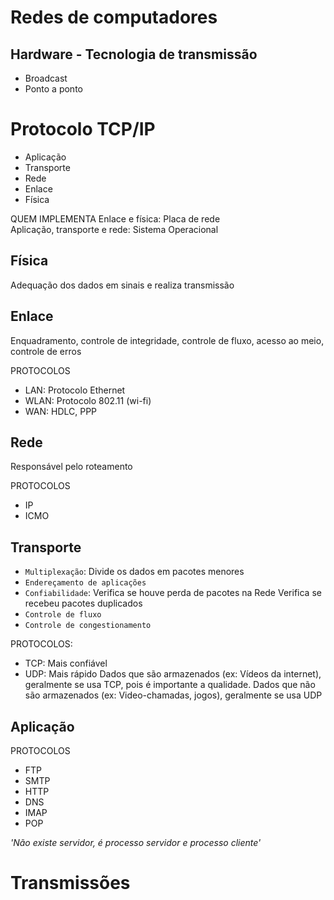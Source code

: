 # Redes de computadores

## Hardware - Tecnologia de transmissão
- Broadcast
- Ponto a ponto

# Protocolo TCP/IP
- Aplicação
- Transporte
- Rede
- Enlace
- Física

QUEM IMPLEMENTA
Enlace e física: Placa de rede   
Aplicação, transporte e rede: Sistema Operacional  

## Física
Adequação dos dados em sinais e realiza transmissão

## Enlace
Enquadramento, controle de integridade, controle de fluxo, acesso ao meio, controle de erros

PROTOCOLOS
- LAN: Protocolo Ethernet
- WLAN: Protocolo 802.11 (wi-fi)
- WAN: HDLC, PPP

## Rede
Responsável pelo roteamento

PROTOCOLOS
- IP
- ICMO

## Transporte
- `Multiplexação`: Divide os dados em pacotes menores
- `Endereçamento de aplicações`
- `Confiabilidade`: Verifica se houve perda de pacotes na Rede
Verifica se recebeu pacotes duplicados
- `Controle de fluxo`
- `Controle de congestionamento`

PROTOCOLOS:
- TCP: Mais confiável
- UDP: Mais rápido
Dados que são armazenados (ex: Vídeos da internet), geralmente se usa TCP, pois é importante a qualidade.
Dados que não são armazenados (ex: Video-chamadas, jogos), geralmente se usa UDP

## Aplicação

PROTOCOLOS
- FTP
- SMTP
- HTTP
- DNS
- IMAP
- POP

*'Não existe servidor, é processo servidor e processo cliente'*

# Transmissões 
